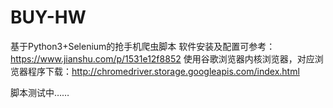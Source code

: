 # BUY-HW

基于Python3+Selenium的抢手机爬虫脚本
软件安装及配置可参考：https://www.jianshu.com/p/1531e12f8852
使用谷歌浏览器内核浏览器，对应浏览器程序下载：http://chromedriver.storage.googleapis.com/index.html

脚本测试中……

